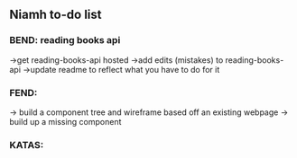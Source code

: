 ## Niamh to-do list

### BEND: reading books api

->get reading-books-api hosted
->add edits (mistakes) to reading-books-api
->update readme to reflect what you have to do for it



### FEND:
-> build a component tree and wireframe based off an existing webpage
-> build up a missing component

### KATAS: 